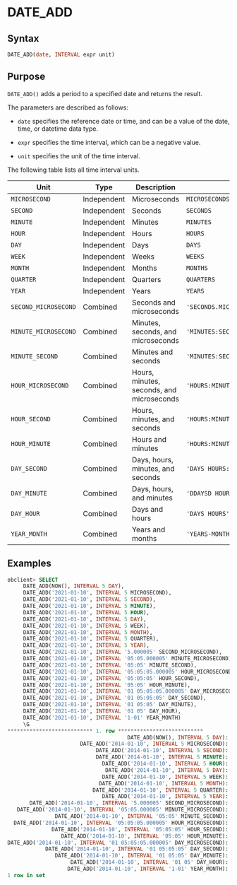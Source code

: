 # DATE_ADD

## Syntax

```sql
DATE_ADD(date, INTERVAL expr unit)
```

## Purpose

`DATE_ADD()` adds a period to a specified date and returns the result.

The parameters are described as follows:

* `date` specifies the reference date or time, and can be a value of the date, time, or datetime data type.

* `expr` specifies the time interval, which can be a negative value.

* `unit` specifies the unit of the time interval.

The following table lists all time interval units.

| Unit | Type | Description | Format |
|----------------------|----|-------|-----------------|
| `MICROSECOND` | Independent | Microseconds | `MICROSECONDS` |
| `SECOND` | Independent | Seconds | `SECONDS` |
| `MINUTE` | Independent | Minutes | `MINUTES` |
| `HOUR` | Independent | Hours | `HOURS` |
| `DAY` | Independent | Days | `DAYS` |
| `WEEK` | Independent | Weeks | `WEEKS` |
| `MONTH` | Independent | Months | `MONTHS` |
| `QUARTER` | Independent | Quarters | `QUARTERS` |
| `YEAR` | Independent | Years | `YEARS` |
| `SECOND_MICROSECOND` | Combined | Seconds and microseconds | `'SECONDS.MICROSECONDS'` |
| `MINUTE_MICROSECOND` | Combined | Minutes, seconds, and microseconds | `'MINUTES:SECONDS.MICROSECONDS'` |
| `MINUTE_SECOND` | Combined | Minutes and seconds | `'MINUTES:SECONDS'` |
| `HOUR_MICROSECOND` | Combined | Hours, minutes, seconds, and microseconds | `'HOURS:MINUTES:SECONDS.MICROSECONDS'` |
| `HOUR_SECOND` | Combined | Hours, minutes, and seconds | `'HOURS:MINUTES:SECONDS'` |
| `HOUR_MINUTE` | Combined | Hours and minutes | `'HOURS:MINUTES'` |
| `DAY_SECOND` | Combined | Days, hours, minutes, and seconds | `'DAYS HOURS:MINUTES:SECONDS'` |
| `DAY_MINUTE` | Combined | Days, hours, and minutes | `'DDAYSD HOURS:MINUTES'` |
| `DAY_HOUR` | Combined | Days and hours | `'DAYS HOURS'` |
| `YEAR_MONTH` | Combined | Years and months | `'YEARS-MONTHS'` |

## Examples

```sql
obclient> SELECT
     DATE_ADD(NOW(), INTERVAL 5 DAY),
     DATE_ADD('2021-01-10', INTERVAL 5 MICROSECOND),
     DATE_ADD('2021-01-10', INTERVAL 5 SECOND),
     DATE_ADD('2021-01-10', INTERVAL 5 MINUTE),
     DATE_ADD('2021-01-10', INTERVAL 5 HOUR),
     DATE_ADD('2021-01-10', INTERVAL 5 DAY),
     DATE_ADD('2021-01-10', INTERVAL 5 WEEK),
     DATE_ADD('2021-01-10', INTERVAL 5 MONTH),
     DATE_ADD('2021-01-10', INTERVAL 5 QUARTER),
     DATE_ADD('2021-01-10', INTERVAL 5 YEAR),
     DATE_ADD('2021-01-10', INTERVAL '5.000005' SECOND_MICROSECOND),
     DATE_ADD('2021-01-10', INTERVAL '05:05.000005' MINUTE_MICROSECOND),
     DATE_ADD('2021-01-10', INTERVAL '05:05' MINUTE_SECOND),
     DATE_ADD('2021-01-10', INTERVAL '05:05:05.000005' HOUR_MICROSECOND),
     DATE_ADD('2021-01-10', INTERVAL '05:05:05' HOUR_SECOND),
     DATE_ADD('2021-01-10', INTERVAL '05:05' HOUR_MINUTE),
     DATE_ADD('2021-01-10', INTERVAL '01 05:05:05.000005' DAY_MICROSECOND),
     DATE_ADD('2021-01-10', INTERVAL '01 05:05:05' DAY_SECOND),
     DATE_ADD('2021-01-10', INTERVAL '01 05:05' DAY_MINUTE),
     DATE_ADD('2021-01-10', INTERVAL '01 05' DAY_HOUR),
     DATE_ADD('2021-01-10', INTERVAL '1-01' YEAR_MONTH)
     \G
*************************** 1. row ***************************
                                      DATE_ADD(NOW(), INTERVAL 5 DAY): 2021-04-21 16:04:53
                       DATE_ADD('2014-01-10', INTERVAL 5 MICROSECOND): 2021-01-10 00:00:00.000005
                            DATE_ADD('2014-01-10', INTERVAL 5 SECOND): 2021-01-10 00:00:05
                            DATE_ADD('2014-01-10', INTERVAL 5 MINUTE): 2021-01-10 00:05:00
                              DATE_ADD('2014-01-10', INTERVAL 5 HOUR): 2021-01-10 05:00:00
                               DATE_ADD('2014-01-10', INTERVAL 5 DAY): 2021-01-15
                              DATE_ADD('2014-01-10', INTERVAL 5 WEEK): 2021-02-14
                             DATE_ADD('2014-01-10', INTERVAL 5 MONTH): 2021-06-10
                           DATE_ADD('2014-01-10', INTERVAL 5 QUARTER): 2021-04-10
                              DATE_ADD('2014-01-10', INTERVAL 5 YEAR): 2021-01-10
       DATE_ADD('2014-01-10', INTERVAL '5.000005' SECOND_MICROSECOND): 2021-01-10 00:00:05.000005
   DATE_ADD('2014-01-10', INTERVAL '05:05.000005' MINUTE_MICROSECOND): 2021-01-10 00:05:05.000005
               DATE_ADD('2014-01-10', INTERVAL '05:05' MINUTE_SECOND): 2021-01-10 00:05:05
  DATE_ADD('2014-01-10', INTERVAL '05:05:05.000005' HOUR_MICROSECOND): 2021-01-10 05:05:05.000005
              DATE_ADD('2014-01-10', INTERVAL '05:05:05' HOUR_SECOND): 2021-01-10 05:05:05
                 DATE_ADD('2014-01-10', INTERVAL '05:05' HOUR_MINUTE): 2021-01-10 05:05:00
DATE_ADD('2014-01-10', INTERVAL '01 05:05:05.000005' DAY_MICROSECOND): 2021-01-11 05:05:05.000005
            DATE_ADD('2014-01-10', INTERVAL '01 05:05:05' DAY_SECOND): 2021-01-11 05:05:05
               DATE_ADD('2014-01-10', INTERVAL '01 05:05' DAY_MINUTE): 2021-01-11 05:05:00
                    DATE_ADD('2014-01-10', INTERVAL '01 05' DAY_HOUR): 2021-01-11 05:00:00
                   DATE_ADD('2014-01-10', INTERVAL '1-01' YEAR_MONTH): 2021-02-10
1 row in set
```
